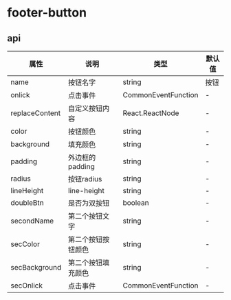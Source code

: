
# footer-button


## api
|  属性   | 说明  | 类型 | 默认值 |
|  ----  | ----  | ---- | ---- |
| name | 按钮名字 | string | 按钮 |
| onlick | 点击事件 | CommonEventFunction | - |
| replaceContent | 自定义按钮内容 | React.ReactNode | - |
| color | 按钮颜色 | string | - |
| background | 填充颜色 | string | - |
| padding | 外边框的padding | string | - |
| radius | 按钮radius | string | - |
| lineHeight | line-height | string | - |
| doubleBtn | 是否为双按钮 | boolean | - |
| secondName | 第二个按钮文字 | string | - |
| secColor | 第二个按钮按钮颜色 | string | - |
| secBackground | 第二个按钮填充颜色 | string | - |
| secOnlick | 点击事件 | CommonEventFunction | - |
